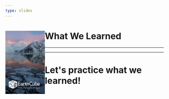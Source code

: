 ```yaml
---
type: slides
---
```


<div><h1><img src="https://github.com/throughput-ec/ec-workshops/blob/main/static/module1/00_ec_slide1.png?raw=true" alt="EC Theme" width=25% align="left"/> What We Learned</h1></div>

---


---

# Let's practice what we learned!